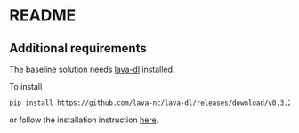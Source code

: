 # README

## Additional requirements
The baseline solution needs [lava-dl](https://github.com/lava-nc/lava-dl) installed.

To install
```bash
pip install https://github.com/lava-nc/lava-dl/releases/download/v0.3.2/lava_dl-0.3.2.tar.gz
```
or follow the installation instruction [here](https://github.com/lava-nc/lava-dl#installation).